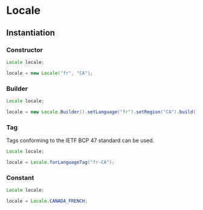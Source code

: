 # Locale

## Instantiation

### Constructor

```java
Locale locale;

locale = new Locale("fr", "CA");
```

### Builder

```java
Locale locale;

locale = new Locale.Builder().setLanguage("fr").setRegion("CA").build();
```

### Tag

Tags conforming to the IETF BCP 47 standard can be used.

```java
Locale locale;

locale = Locale.forLanguageTag("fr-CA");
```

### Constant

```java
Locale locale;

locale = Locale.CANADA_FRENCH;
```
